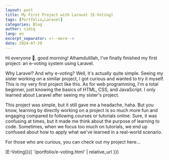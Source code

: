 ```yaml
---
layout: post
title: My First Project with Laravel [E-Voting]
tags: [Portfolio,Laravel]
categories: Blog
author: sidiq
lang: en
excerpt_separator: <!--more-->
date: 2024-07-29
---
```

Hi everyone 👋, good morning! Alhamdulillah, I've finally finished my first project: an e-voting system using Laravel.
<!--more-->

Why Laravel? And why e-voting? Well, it's actually quite simple. Seeing my sister working on a similar project, I got curious and wanted to try it myself. This is my very first project like this. As for web programming, I'm a total beginner, just knowing the basics of HTML, CSS, and JavaScript. I only learned about Laravel after seeing my sister's project.


This project was simple, but it still gave me a headache, haha. But you know, learning by directly working on a project is so much more fun and engaging compared to following courses or tutorials online. Sure, it was confusing at times, but it made me think about the purpose of learning to code. Sometimes, when we focus too much on tutorials, we end up confused about how to apply what we've learned in a real-world scenario.

For those who are curious, you can check out my project here...

[E-Voting]({{ '/portfolio/e-voting.html' | relative_url }})
